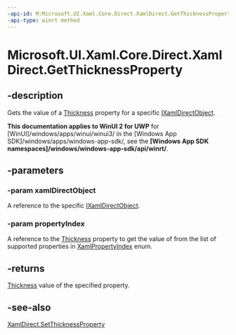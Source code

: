 ```yaml
---
-api-id: M:Microsoft.UI.Xaml.Core.Direct.XamlDirect.GetThicknessProperty(Microsoft.UI.Xaml.Core.Direct.IXamlDirectObject,Microsoft.UI.Xaml.Core.Direct.XamlPropertyIndex)
-api-type: winrt method
---
```


<!-- Method syntax.
public Thickness XamlDirect.GetThicknessProperty(IXamlDirectObject xamlDirectObject, XamlPropertyIndex propertyIndex)
-->

# Microsoft.UI.Xaml.Core.Direct.XamlDirect.GetThicknessProperty

## -description
Gets the value of a [Thickness](../microsoft.ui.xaml/thickness.md) property for a specific [IXamlDirectObject](ixamldirectobject.md).

**This documentation applies to WinUI 2 for UWP** for [WinUI]/windows/apps/winui/winui3/ in the [Windows App SDK]/windows/apps/windows-app-sdk/, see the **[Windows App SDK namespaces]/windows/windows-app-sdk/api/winrt/**.

## -parameters
### -param xamlDirectObject
A reference to the specific [IXamlDirectObject](ixamldirectobject.md).

### -param propertyIndex
A reference to the [Thickness](../microsoft.ui.xaml/thickness.md) property to get the value of from the list of supported properties in [XamlPropertyIndex](xamlpropertyindex.md) enum.

## -returns
[Thickness](../microsoft.ui.xaml/thickness.md) value of the specified property.

## -see-also
[XamlDirect.SetThicknessProperty](xamldirect_setthicknessproperty_495976005.md)

